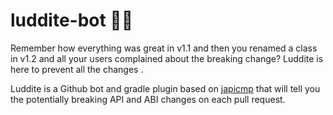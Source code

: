 # luddite-bot 🔨🔨
Remember how everything was great in v1.1 and then you renamed a class in v1.2 and all your users complained about the breaking change? Luddite is here to prevent all the changes . 

Luddite is a Github bot and gradle plugin based on [japicmp](https://github.com/siom79/japicmp) that will tell you the potentially breaking API and ABI changes on each pull request.



